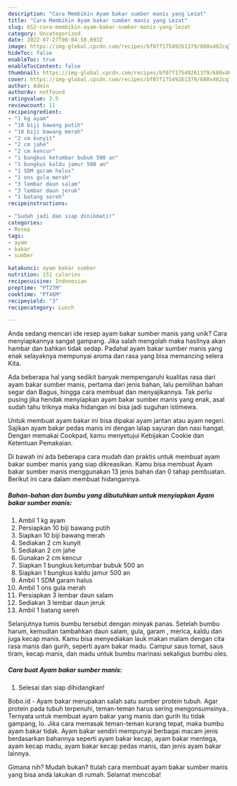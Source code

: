 ```yaml
---
description: "Cara Membikin Ayam bakar sumber manis yang Lezat"
title: "Cara Membikin Ayam bakar sumber manis yang Lezat"
slug: 652-cara-membikin-ayam-bakar-sumber-manis-yang-lezat
category: Uncategorized
date: 2022-07-27T00:04:58.693Z
image: https://img-global.cpcdn.com/recipes/bf07f17549261379/680x482cq70/ayam-bakar-sumber-manis-foto-resep-utama.jpg
hideToc: false
enableToc: true
enableTocContent: false
thumbnail: https://img-global.cpcdn.com/recipes/bf07f17549261379/680x482cq70/ayam-bakar-sumber-manis-foto-resep-utama.jpg
cover: https://img-global.cpcdn.com/recipes/bf07f17549261379/680x482cq70/ayam-bakar-sumber-manis-foto-resep-utama.jpg
author: Admin
authorAv: notfound
ratingvalue: 3.5
reviewcount: 11
recipeingredient:
- "1 kg ayam"
- "10 biji bawang putih"
- "10 biji bawang merah"
- "2 cm kunyit"
- "2 cm jahe"
- "2 cm kencur"
- "1 bungkus ketumbar bubuk 500 an"
- "1 bungkus kaldu jamur 500 an"
- "1 SDM garam halus"
- "1 ons gula merah"
- "3 lembar daun salam"
- "3 lembar daun jeruk"
- "1 batang sereh"
recipeinstructions:

- "Sudah jadi dan siap dinikmati!"
categories:
- Resep
tags:
- ayam
- bakar
- sumber

katakunci: ayam bakar sumber 
nutrition: 151 calories
recipecuisine: Indonesian
preptime: "PT27M"
cooktime: "PT46M"
recipeyield: "3"
recipecategory: Lunch

---
```





Anda sedang mencari ide resep ayam bakar sumber manis yang unik? Cara menyiapkannya sangat gampang. Jika salah mengolah maka hasilnya akan hambar dan bahkan tidak sedap. Padahal ayam bakar sumber manis yang enak selayaknya mempunyai aroma dan rasa yang bisa memancing selera Kita.





Ada beberapa hal yang sedikit banyak mempengaruhi kualitas rasa dari ayam bakar sumber manis, pertama dari jenis bahan, lalu pemilihan bahan segar dan Bagus, hingga cara membuat dan menyajikannya. Tak perlu pusing jika hendak menyiapkan ayam bakar sumber manis yang enak,      asal sudah tahu triknya maka hidangan ini bisa jadi suguhan istimewa.














Untuk membuat ayam bakar ini bisa dipakai ayam jantan atau ayam negeri. Sajikan ayam bakar pedas manis ini dengan lalap sayuran dan nasi hangat. Dengan memakai Cookpad, kamu menyetujui Kebijakan Cookie dan Ketentuan Pemakaian.






Di bawah ini ada beberapa cara mudah dan praktis untuk membuat ayam bakar sumber manis yang siap dikreasikan. Kamu bisa membuat Ayam bakar sumber manis menggunakan 13 jenis bahan dan 0 tahap pembuatan. Berikut ini cara dalam membuat hidangannya.

<!--inarticleads1-->

##### Bahan-bahan dan bumbu yang dibutuhkan untuk menyiapkan Ayam bakar sumber manis:

1. Ambil 1 kg ayam
1. Persiapkan 10 biji bawang putih
1. Siapkan 10 biji bawang merah
1. Sediakan 2 cm kunyit
1. Sediakan 2 cm jahe
1. Gunakan 2 cm kencur
1. Siapkan 1 bungkus ketumbar bubuk 500 an
1. Siapkan 1 bungkus kaldu jamur 500 an
1. Ambil 1 SDM garam halus
1. Ambil 1 ons gula merah
1. Persiapkan 3 lembar daun salam
1. Sediakan 3 lembar daun jeruk
1. Ambil 1 batang sereh


Selanjutnya tumis bumbu tersebut dengan minyak panas. Setelah bumbu harum, kemudian tambahkan daun salam, gula, garam , merica, kaldu dan juga kecap manis. Kamu bisa menyediakan lauk makan malam dengan cita rasa manis dan gurih, seperti ayam bakar madu. Campur saus tomat, saus tiram, kecap manis, dan madu untuk bumbu marinasi sekaligus bumbu oles. 

<!--inarticleads2-->

##### Cara buat Ayam bakar sumber manis:


1. Selesai dan siap dihidangkan!

Bobo.id - Ayam bakar merupakan salah satu sumber protein tubuh. Agar protein pada tubuh terpenuhi, teman-teman harus sering mengonsumsinya.. Ternyata untuk membuat ayam bakar yang manis dan gurih itu tidak gampang, lo. Jika cara memasak teman-teman kurang tepat, maka bumbu ayam bakar tidak. Ayam bakar sendiri mempunyai berbagai macam jenis berdasarkan bahannya seperti ayam bakar kecap, ayam bakar mentega, ayam kecap madu, ayam bakar kecap pedas manis, dan jenis ayam bakar lainnya. 

Gimana nih? Mudah bukan? Itulah cara membuat ayam bakar sumber manis yang bisa anda lakukan di rumah. Selamat mencoba!
